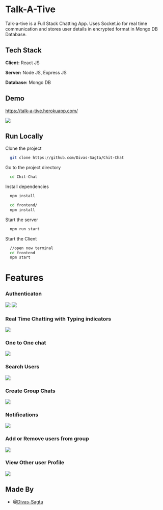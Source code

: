 
# Talk-A-Tive

Talk-a-tive is a Full Stack Chatting App.
Uses Socket.io for real time communication and stores user details in encrypted format in Mongo DB Database.
## Tech Stack

**Client:** React JS

**Server:** Node JS, Express JS

**Database:** Mongo DB
  
## Demo

https://talk-a-tive.herokuapp.com/

![](https://github.com/Divas-Sagta/Chit-Chat/master/screenshots/group%20%2B%20notif.PNG)
## Run Locally

Clone the project

```bash
  git clone https://github.com/Divas-Sagta/Chit-Chat
```

Go to the project directory

```bash
  cd Chit-Chat
```

Install dependencies

```bash
  npm install
```

```bash
  cd frontend/
  npm install
```

Start the server

```bash
  npm run start
```
Start the Client

```bash
  //open now terminal
  cd frontend
  npm start
```

  
# Features

### Authenticaton
![](https://github.com/Divas-Sagta/Chit-Chat/master/screenshots/login.PNG)
![](https://github.com/Divas-Sagta/Chit-Chat/master/screenshots/signup.PNG)
### Real Time Chatting with Typing indicators
![](https://github.com/Divas-Sagta/Chit-Chat/master/screenshots/real-time.PNG)
### One to One chat
![](https://github.com/Divas-Sagta/Chit-Chat/master/screenshots/mainscreen.PNG)
### Search Users
![](https://github.com/Divas-Sagta/Chit-Chat/master/screenshots/search.PNG)
### Create Group Chats
![](https://github.com/Divas-Sagta/Chit-Chat/master/screenshots/new%20grp.PNG)
### Notifications 
![](https://github.com/Divas-Sagta/Chit-Chat/master/screenshots/group%20%2B%20notif.PNG)
### Add or Remove users from group
![](https://github.com/Divas-Sagta/Chit-Chat/master/screenshots/add%20rem.PNG)
### View Other user Profile
![](https://github.com/Divas-Sagta/Chit-Chat/master/screenshots/profile.PNG)
## Made By

- [@Divas-Sagta](https://github.com/Divas-Sagta)

  
